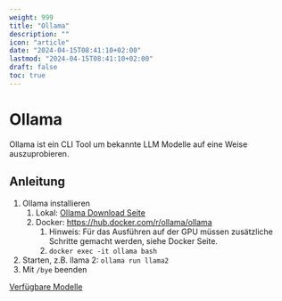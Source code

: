 ```yaml
---
weight: 999
title: "Ollama"
description: ""
icon: "article"
date: "2024-04-15T08:41:10+02:00"
lastmod: "2024-04-15T08:41:10+02:00"
draft: false
toc: true
---
```


# Ollama

Ollama ist ein CLI Tool um bekannte LLM Modelle auf eine Weise auszuprobieren.

## Anleitung

1. Ollama installieren
   1. Lokal: [Ollama Download Seite](https://ollama.com/download)
   2. Docker: https://hub.docker.com/r/ollama/ollama
      1. Hinweis: Für das Ausführen auf der GPU müssen zusätzliche Schritte gemacht werden, siehe Docker Seite.
      2. `docker exec -it ollama bash`
2. Starten, z.B. llama 2: `ollama run llama2`
3. Mit `/bye` beenden

[Verfügbare Modelle](https://ollama.com/library)
